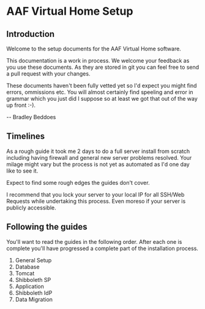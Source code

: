# AAF Virtual Home Setup

## Introduction
Welcome to the setup documents for the AAF Virtual Home software.

This documentation is a work in process. We welcome your feedback as you use these documents. As they are stored in git you can feel free to send a pull request with your changes.

These documents haven't been fully vetted yet so I'd expect you might find errors, ommissions etc. You will almost certainly find speeling and error in grammar which you just did I suppose so at least we got that out of the way up front :-).

-- Bradley Beddoes

## Timelines
As a rough guide it took me 2 days to do a full server install from scratch including having firewall and general new server problems resolved. Your milage might vary but the process is not yet as automated as I'd one day like to see it.

Expect to find some rough edges the guides don't cover.

I recommend that you lock your server to your local IP for all SSH/Web Requests while undertaking this process. Even moreso if your server is publicly accessible.


## Following the guides
You'll want to read the guides in the following order. After each one is complete you'll have progressed a complete part of the installation process.

1. General Setup
2. Database
3. Tomcat
4. Shibboleth SP
5. Application
6. Shibboleth IdP
7. Data Migration